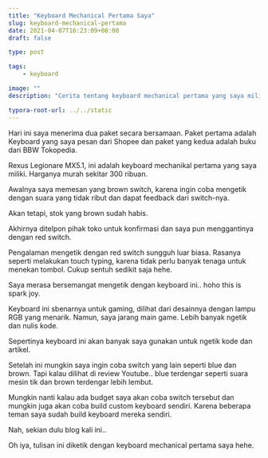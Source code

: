 ```yaml
---
title: "Keyboard Mechanical Pertama Saya"
slug: keyboard-mechanical-pertama
date: 2021-04-07T16:23:09+08:00
draft: false

type: post

tags:
    - keyboard

image: ""
description: "Cerita tentang keyboard mechanical pertama yang saya miliki"

typora-root-url: ../../static
---
```


Hari ini saya menerima dua paket secara bersamaan. Paket pertama adalah Keyboard 
yang saya pesan dari Shopee dan paket yang kedua adalah buku dari BBW Tokopedia.

Rexus Legionare MX5.1, ini adalah keyboard mechanikal pertama yang saya miliki. 
Harganya murah sekitar 300 ribuan.

Awalnya saya memesan yang brown switch, karena ingin coba mengetik dengan suara 
yang tidak ribut dan dapat feedback dari switch-nya.

Akan tetapi, stok yang brown sudah habis. 

Akhirnya ditelpon pihak toko untuk konfirmasi dan saya pun menggantinya dengan 
red switch.

Pengalaman mengetik dengan red switch sungguh luar biasa. 
Rasanya seperti melakukan touch typing, karena tidak perlu banyak tenaga untuk 
menekan tombol. Cukup sentuh sedikit saja hehe.

Saya merasa bersemangat mengetik dengan keyboard ini.. hoho this is spark joy.

Keyboard ini sbenarnya untuk gaming, dilihat dari desainnya dengan lampu RGB 
yang menarik. Namun, saya jarang main game. Lebih banyak ngetik dan nulis kode.

Sepertinya keyboard ini akan banyak saya gunakan untuk ngetik kode dan artikel.

Setelah ini mungkin saya ingin coba switch yang lain seperti blue dan brown. 
Tapi kalau dilihat di review Youtube.. blue terdengar seperti suara mesin tik 
dan brown terdengar lebih lembut.

Mungkin nanti kalau ada budget saya akan coba switch tersebut dan mungkin juga 
akan coba build custom keyboard sendiri. Karena beberapa teman saya sudah build 
keyboard mereka sendiri.

Nah, sekian dulu blog kali ini..

Oh iya, tulisan ini diketik dengan keyboard mechanical pertama saya hehe.
